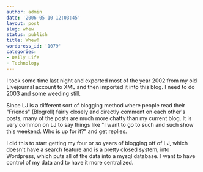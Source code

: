 ```yaml
---
author: admin
date: '2006-05-10 12:03:45'
layout: post
slug: whew
status: publish
title: Whew!
wordpress_id: '1079'
categories:
- Daily Life
- Technology
---
```

I took some time last night and exported most of the year 2002 from my old Livejournal account to XML and then imported it into this blog. I need to do 2003 and some weeding still.

Since LJ is a different sort of blogging method where people read their "Friends" (Blogroll) fairly closely and directly comment on each other's posts, many of the posts are much more chatty than my current blog. It is very common on LJ to say things like "I want to go to such and such show this weekend. Who is up for it?" and get replies.

I did this to start getting my four or so years of blogging off of LJ, which doesn't have a search feature and is a pretty closed system, into Wordpress, which puts all of the data into a mysql database. I want to have control of my data and to have it more centralized.
